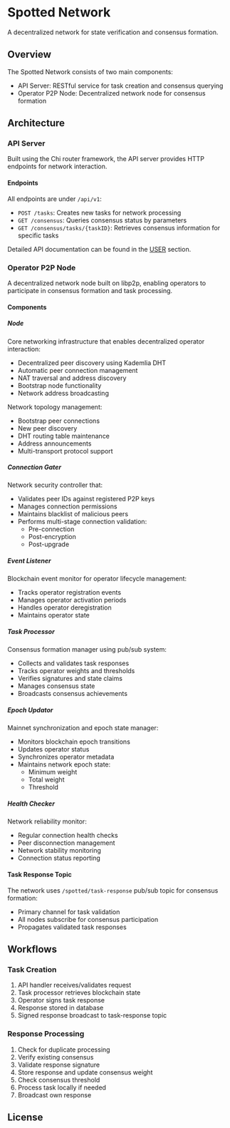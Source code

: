 # Spotted Network

A decentralized network for state verification and consensus formation.

## Overview

The Spotted Network consists of two main components:
- API Server: RESTful service for task creation and consensus querying
- Operator P2P Node: Decentralized network node for consensus formation

## Architecture

### API Server

Built using the Chi router framework, the API server provides HTTP endpoints for network interaction.

#### Endpoints

All endpoints are under `/api/v1`:
- `POST /tasks`: Creates new tasks for network processing
- `GET /consensus`: Queries consensus status by parameters
- `GET /consensus/tasks/{taskID}`: Retrieves consensus information for specific tasks

Detailed API documentation can be found in the [USER](./docs/USER.md) section.

### Operator P2P Node

A decentralized network node built on libp2p, enabling operators to participate in consensus formation and task processing.

#### Components

##### Node
Core networking infrastructure that enables decentralized operator interaction:
- Decentralized peer discovery using Kademlia DHT
- Automatic peer connection management
- NAT traversal and address discovery
- Bootstrap node functionality
- Network address broadcasting

Network topology management:
- Bootstrap peer connections
- New peer discovery
- DHT routing table maintenance
- Address announcements
- Multi-transport protocol support

##### Connection Gater
Network security controller that:
- Validates peer IDs against registered P2P keys
- Manages connection permissions
- Maintains blacklist of malicious peers
- Performs multi-stage connection validation:
  - Pre-connection
  - Post-encryption
  - Post-upgrade

##### Event Listener
Blockchain event monitor for operator lifecycle management:
- Tracks operator registration events
- Manages operator activation periods
- Handles operator deregistration
- Maintains operator state

##### Task Processor
Consensus formation manager using pub/sub system:
- Collects and validates task responses
- Tracks operator weights and thresholds
- Verifies signatures and state claims
- Manages consensus state
- Broadcasts consensus achievements

##### Epoch Updator
Mainnet synchronization and epoch state manager:
- Monitors blockchain epoch transitions
- Updates operator status
- Synchronizes operator metadata
- Maintains network epoch state:
  - Minimum weight
  - Total weight
  - Threshold

##### Health Checker
Network reliability monitor:
- Regular connection health checks
- Peer disconnection management
- Network stability monitoring
- Connection status reporting

#### Task Response Topic

The network uses `/spotted/task-response` pub/sub topic for consensus formation:
- Primary channel for task validation
- All nodes subscribe for consensus participation
- Propagates validated task responses

## Workflows

### Task Creation
1. API handler receives/validates request
2. Task processor retrieves blockchain state
3. Operator signs task response
4. Response stored in database
5. Signed response broadcast to task-response topic

### Response Processing
1. Check for duplicate processing
2. Verify existing consensus
3. Validate response signature
4. Store response and update consensus weight
5. Check consensus threshold
6. Process task locally if needed
7. Broadcast own response

## License



